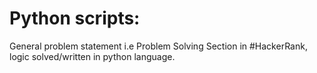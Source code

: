 # Python scripts:
General problem statement i.e Problem Solving Section in #HackerRank, logic solved/written in python language.
